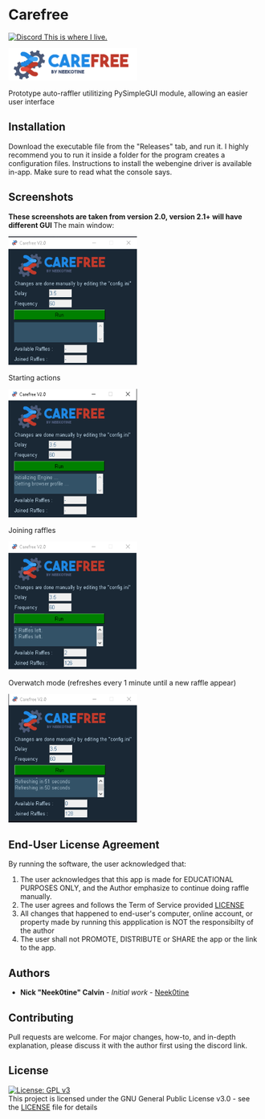 # Carefree
<a href='https://discord.gg/gWqbP9j3EV'> ![Discord](https://img.shields.io/discord/257479001365413889?label=Discord&style=flat-square) This is where I live. </a>

<img src="https://github.com/Neek0tine/Carefree/blob/master/carefree.png" width="256" height="64">

Prototype auto-raffler utilitizing PySimpleGUI module, allowing an easier user interface

## Installation

Download the executable file from the "Releases" tab, and run it. I highly recommend you to run it inside a folder for the program creates a configuration files.
Instructions to install the webengine driver is available in-app. Make sure to read what the console says.

## Screenshots
<b> These screenshots are taken from version 2.0, version 2.1+ will have different GUI </b>
The main window:

<img src="https://github.com/Neek0tine/Carefree/blob/master/screenshots/screenshot.png" width="256" height="256">


Starting actions

<img src="https://github.com/Neek0tine/Carefree/blob/master/screenshots/screenshot2.png" width="256" height="256">


Joining raffles

<img src="https://github.com/Neek0tine/Carefree/blob/master/screenshots/screenshot3.png" width="256" height="256">


Overwatch mode (refreshes every 1 minute until a new raffle appear)

<img src="https://github.com/Neek0tine/Carefree/blob/master/screenshots/screenshot4.png" width="256" height="256">

## End-User License Agreement

By running the software, the user acknowledged that:
 1. The user acknowledges that this app is made for EDUCATIONAL PURPOSES ONLY, and the Author emphasize to continue doing raffle manually.
 2. The user agrees and follows the Term of Service provided [LICENSE](https://github.com/Neek0tine/Carefree/blob/master/LICENSE)
 3. All changes that happened to end-user's computer, online account, or property made by running this appplication is NOT the responsibilty of the author
 4. The user shall not PROMOTE, DISTRIBUTE or SHARE the app or the link to the app. 


## Authors

* **Nick "Neek0tine" Calvin** - *Initial work* - [Neek0tine](https://github.com/Neek0tine)

## Contributing

Pull requests are welcome. For major changes, how-to, and in-depth explanation, please discuss it with the author first using the discord link. 

## License
[![License: GPL v3](https://img.shields.io/badge/License-GPLv3-blue.svg)](https://www.gnu.org/licenses/gpl-3.0)
<br>
This project is licensed under the GNU General Public License v3.0 - see the [LICENSE](https://github.com/Neek0tine/Carefree/blob/master/LICENSE) file for details

